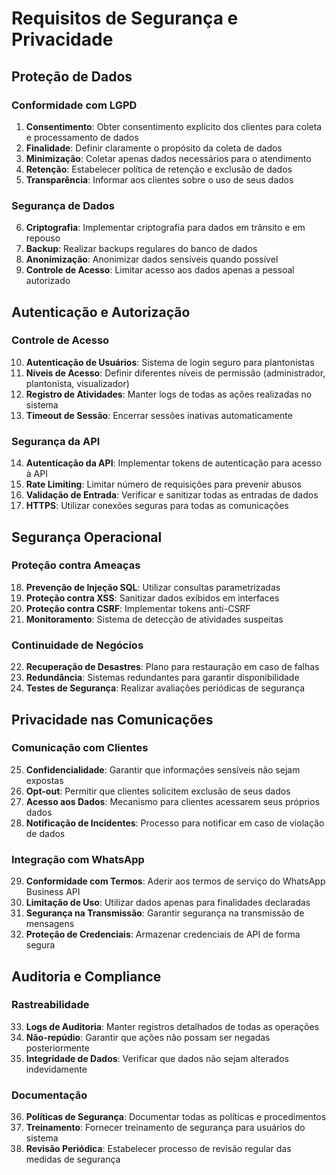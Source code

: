 # Requisitos de Segurança e Privacidade

## Proteção de Dados

### Conformidade com LGPD
1. **Consentimento**: Obter consentimento explícito dos clientes para coleta e processamento de dados
2. **Finalidade**: Definir claramente o propósito da coleta de dados
3. **Minimização**: Coletar apenas dados necessários para o atendimento
4. **Retenção**: Estabelecer política de retenção e exclusão de dados
5. **Transparência**: Informar aos clientes sobre o uso de seus dados

### Segurança de Dados
6. **Criptografia**: Implementar criptografia para dados em trânsito e em repouso
7. **Backup**: Realizar backups regulares do banco de dados
8. **Anonimização**: Anonimizar dados sensíveis quando possível
9. **Controle de Acesso**: Limitar acesso aos dados apenas a pessoal autorizado

## Autenticação e Autorização

### Controle de Acesso
10. **Autenticação de Usuários**: Sistema de login seguro para plantonistas
11. **Níveis de Acesso**: Definir diferentes níveis de permissão (administrador, plantonista, visualizador)
12. **Registro de Atividades**: Manter logs de todas as ações realizadas no sistema
13. **Timeout de Sessão**: Encerrar sessões inativas automaticamente

### Segurança da API
14. **Autenticação da API**: Implementar tokens de autenticação para acesso à API
15. **Rate Limiting**: Limitar número de requisições para prevenir abusos
16. **Validação de Entrada**: Verificar e sanitizar todas as entradas de dados
17. **HTTPS**: Utilizar conexões seguras para todas as comunicações

## Segurança Operacional

### Proteção contra Ameaças
18. **Prevenção de Injeção SQL**: Utilizar consultas parametrizadas
19. **Proteção contra XSS**: Sanitizar dados exibidos em interfaces
20. **Proteção contra CSRF**: Implementar tokens anti-CSRF
21. **Monitoramento**: Sistema de detecção de atividades suspeitas

### Continuidade de Negócios
22. **Recuperação de Desastres**: Plano para restauração em caso de falhas
23. **Redundância**: Sistemas redundantes para garantir disponibilidade
24. **Testes de Segurança**: Realizar avaliações periódicas de segurança

## Privacidade nas Comunicações

### Comunicação com Clientes
25. **Confidencialidade**: Garantir que informações sensíveis não sejam expostas
26. **Opt-out**: Permitir que clientes solicitem exclusão de seus dados
27. **Acesso aos Dados**: Mecanismo para clientes acessarem seus próprios dados
28. **Notificação de Incidentes**: Processo para notificar em caso de violação de dados

### Integração com WhatsApp
29. **Conformidade com Termos**: Aderir aos termos de serviço do WhatsApp Business API
30. **Limitação de Uso**: Utilizar dados apenas para finalidades declaradas
31. **Segurança na Transmissão**: Garantir segurança na transmissão de mensagens
32. **Proteção de Credenciais**: Armazenar credenciais de API de forma segura

## Auditoria e Compliance

### Rastreabilidade
33. **Logs de Auditoria**: Manter registros detalhados de todas as operações
34. **Não-repúdio**: Garantir que ações não possam ser negadas posteriormente
35. **Integridade de Dados**: Verificar que dados não sejam alterados indevidamente

### Documentação
36. **Políticas de Segurança**: Documentar todas as políticas e procedimentos
37. **Treinamento**: Fornecer treinamento de segurança para usuários do sistema
38. **Revisão Periódica**: Estabelecer processo de revisão regular das medidas de segurança
